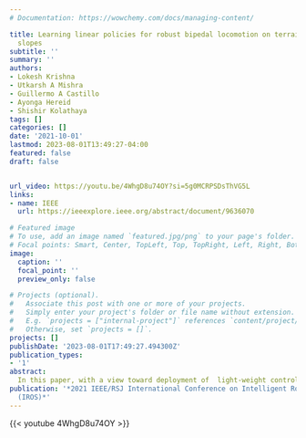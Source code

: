 ```yaml
---
# Documentation: https://wowchemy.com/docs/managing-content/

title: Learning linear policies for robust bipedal locomotion on terrains with varying
  slopes
subtitle: ''
summary: ''
authors:
- Lokesh Krishna
- Utkarsh A Mishra
- Guillermo A Castillo
- Ayonga Hereid
- Shishir Kolathaya
tags: []
categories: []
date: '2021-10-01'
lastmod: 2023-08-01T13:49:27-04:00
featured: false
draft: false


url_video: https://youtu.be/4WhgD8u74OY?si=5g0MCRPSDsThVG5L
links:
- name: IEEE
  url: https://ieeexplore.ieee.org/abstract/document/9636070

# Featured image
# To use, add an image named `featured.jpg/png` to your page's folder.
# Focal points: Smart, Center, TopLeft, Top, TopRight, Left, Right, BottomLeft, Bottom, BottomRight.
image:
  caption: ''
  focal_point: ''
  preview_only: false

# Projects (optional).
#   Associate this post with one or more of your projects.
#   Simply enter your project's folder or file name without extension.
#   E.g. `projects = ["internal-project"]` references `content/project/deep-learning/index.md`.
#   Otherwise, set `projects = []`.
projects: []
publishDate: '2023-08-01T17:49:27.494300Z'
publication_types:
- '1'
abstract: 
  In this paper, with a view toward deployment of  light-weight control frameworks for bipedal walking robots, we realize end-foot trajectories that are shaped by a single linear feedback policy. We learn this policy via a model-free and a gradient free learning algorithm, Augmented Random Search (ARS), in the two robot platforms Rabbit and Digit. Our contributions are two-fold. a) By using torso and support plane orientation as inputs, we achieve robust walking on slopes of upto 20 degrees in simulation. b) We demonstrate additional behaviors like walking backwards, stepping-in-place, and recovery from external pushes of upto 120 N. The end-result is a robust and a fast feedback control law for bipedal walking on terrains with varying slopes. Towards the end, we also provide preliminary results of hardware transfer to Digit.
publication: '*2021 IEEE/RSJ International Conference on Intelligent Robots and Systems
  (IROS)*'
---
```


{{< youtube 4WhgD8u74OY >}}